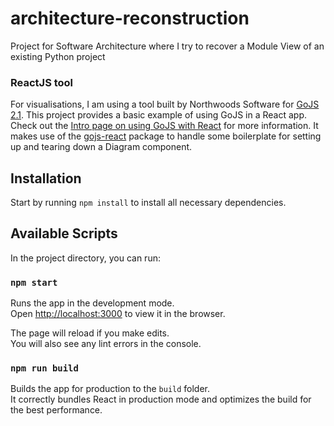 # architecture-reconstruction

Project for Software Architecture where I try to recover a Module View of an existing Python project

### ReactJS tool

For visualisations, I am using a tool built by Northwoods Software for [GoJS 2.1](https://gojs.net). This project provides a basic example of using GoJS in a React app. Check out the [Intro page on using GoJS with React](https://gojs.net/latest/intro/react.html) for more information.
It makes use of the [gojs-react](https://github.com/NorthwoodsSoftware/gojs-react) package to handle some boilerplate for setting up and tearing down a Diagram component.

## Installation

Start by running `npm install` to install all necessary dependencies.

## Available Scripts

In the project directory, you can run:

### `npm start`

Runs the app in the development mode.<br>
Open [http://localhost:3000](http://localhost:3000) to view it in the browser.

The page will reload if you make edits.<br>
You will also see any lint errors in the console.

### `npm run build`

Builds the app for production to the `build` folder.<br>
It correctly bundles React in production mode and optimizes the build for the best performance.
